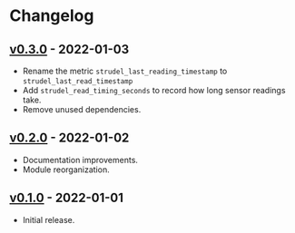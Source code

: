 # Changelog

## [v0.3.0](https://github.com/56quarters/strudel/tree/0.3.0) - 2022-01-03

* Rename the metric `strudel_last_reading_timestamp` to `strudel_last_read_timestamp`
* Add `strudel_read_timing_seconds` to record how long sensor readings take.
* Remove unused dependencies.

## [v0.2.0](https://github.com/56quarters/strudel/tree/0.2.0) - 2022-01-02

* Documentation improvements.
* Module reorganization.

## [v0.1.0](https://github.com/56quarters/strudel/tree/0.1.0) - 2022-01-01

* Initial release.
